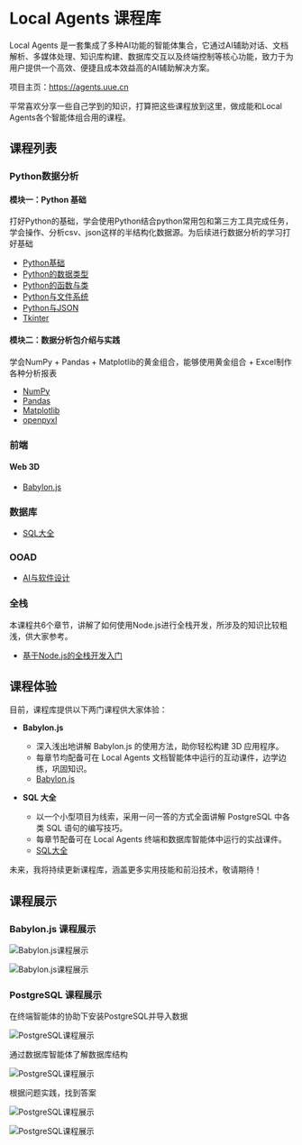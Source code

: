 # Local Agents 课程库

Local Agents 是一套集成了多种AI功能的智能体集合，它通过AI辅助对话、文档解析、多媒体处理、知识库构建、数据库交互以及终端控制等核心功能，致力于为用户提供一个高效、便捷且成本效益高的AI辅助解决方案。

项目主页：https://agents.uue.cn

平常喜欢分享一些自己学到的知识，打算把这些课程放到这里，做成能和Local Agents各个智能体组合用的课程。

## 课程列表

### Python数据分析

#### 模块一：Python 基础

打好Python的基础，学会使用Python结合python常用包和第三方工具完成任务，学会操作、分析csv、json这样的半结构化数据源。为后续进行数据分析的学习打好基础

* [Python基础](./Python/Python基础.md)
* [Python的数据类型](./Python/Python的数据类型.md)
* [Python的函数与类](./Python/Python的函数与类.md)
* [Python与文件系统](./Python/Python与文件系统.md)
* [Python与JSON](./Python/Python与JSON.md)
* [Tkinter](./Python/Tkinter.md) 

#### 模块二：数据分析包介绍与实践

学会NumPy + Pandas + Matplotlib的黄金组合，能够使用黄金组合 + Excel制作各种分析报表

* [NumPy](./Python/NumPy.md)
* [Pandas](./Python/Pandas.md)
* [Matplotlib](./Python/Matplotlib.md)
* [openpyxl](./Python/openpyxl.md)

### 前端

#### Web 3D

* [Babylon.js](./Web-3D/Babylon.js.md)

### 数据库

* [SQL大全](./database/SQL大全.md)

### OOAD

*  [AI与软件设计](./OOAD/AI与软件设计.md)

### 全栈

本课程共6个章节，讲解了如何使用Node.js进行全栈开发，所涉及的知识比较粗浅，供大家参考。

*  [基于Node.js的全栈开发入门](./nodejs-fullstack/README.md) 

## 课程体验

目前，课程库提供以下两门课程供大家体验：

* **Babylon.js** 
  - 深入浅出地讲解 Babylon.js 的使用方法，助你轻松构建 3D 应用程序。
  - 每章节均配备可在 Local Agents 文档智能体中运行的互动课件，边学边练，巩固知识。
  - [Babylon.js](./Web-3D/Babylon.js.md) 

* **SQL 大全**
  - 以一个小型项目为线索，采用一问一答的方式全面讲解 PostgreSQL 中各类 SQL 语句的编写技巧。
  - 每章节配备可在 Local Agents 终端和数据库智能体中运行的实战课件。
  - [SQL大全](./database/SQL大全.md) 

未来，我将持续更新课程库，涵盖更多实用技能和前沿技术，敬请期待！ 

## 课程展示

### Babylon.js 课程展示

![Babylon.js课程展示](images/Babylon.js-1.webp)

![Babylon.js课程展示](images/Babylon.js-2.webp)

### PostgreSQL 课程展示

在终端智能体的协助下安装PostgreSQL并导入数据

![PostgreSQL课程展示](images/psql.webp)

通过数据库智能体了解数据库结构

![PostgreSQL课程展示](images/erDiagram.webp)

根据问题实践，找到答案

![PostgreSQL课程展示](images/PostgreSQL-1.webp)

![PostgreSQL课程展示](images/PostgreSQL-2.webp)